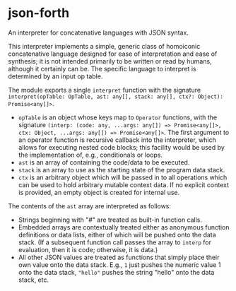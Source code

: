 # json-forth
An interpreter for concatenative languages with JSON syntax.

This interpreter implements a simple, generic class of homoiconic concatenative language designed for ease of interpretation and ease of synthesis; it is not intended primarily to be written or read by humans, although it certainly can be. The specific language to interpret is determined by an input op table.

The module exports a single `interpret` function with the signature `interpret(opTable: OpTable, ast: any[], stack: any[], ctx?: Object): Promise<any[]>`.

* `opTable` is an object whose keys map to `Operator` functions, with the signature `(interp: (code: any, ...args: any[]) => Promise<any[]>, ctx: Object, ...args: any[]) => Promise<any[]>`. The first argument to an operator function is recursive callback into the interpreter, which allows for executing nested code blocks; this facility would be used by the implementation of, e.g., conditionals or loops.
* `ast` is an array of containing the code/data to be executed.
* `stack` is an array to use as the starting state of the program data stack.
* `ctx` is an arbitrary object which will be passed in to all operations which can be used to hold arbitrary mutable context data. If no explicit context is provided, an empty object is created for internal use.

The contents of the `ast` array are interpreted as follows:

* Strings beginning with "#" are treated as built-in function calls.
* Embedded arrays are contextually treated either as anonymous function definitions or data lists, either of which will be pushed onto the data stack. (If a subsequent function call passes the array to `interp` for evaluation, then it is code; otherwise, it is data.)
* All other JSON values are treated as functions that simply place their own value onto the data stack. E.g., `1` just pushes the numeric value 1 onto the data stack, `"hello"` pushes the string "hello" onto the data stack, etc.
